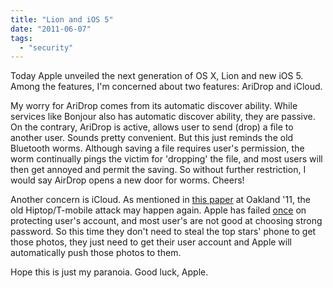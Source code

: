 ```yaml
---
title: "Lion and iOS 5"
date: "2011-06-07"
tags: 
  - "security"
---
```


Today Apple unveiled the next generation of OS X, Lion and new iOS 5. Among the features, I'm concerned about two features: AriDrop and iCloud.  
  
My worry for AriDrop comes from its automatic discover ability. While services like Bonjour also has automatic discover ability, they are passive. On the contrary, AriDrop is active, allows user to send (drop) a file to another user. Sounds pretty convenient. But this just reminds the old Bluetooth worms. Although saving a file requires user's permission, the worm continually pings the victim for 'dropping' the file, and most users will then get annoyed and permit the saving. So without further restriction, I would say AirDrop opens a new door for worms. Cheers!  
  
Another concern is iCloud. As mentioned in [this paper](http://www5.rz.rub.de:8032/imperia/md/content/wolf/ieee_mobile.pdf) at Oakland '11, the old Hiptop/T-mobile attack may happen again. Apple has failed [once](http://news.cnet.com/8301-13579_3-20009658-37.html) on protecting user's account, and most user's are not good at choosing strong password. So this time they don't need to steal the top stars' phone to get those photos, they just need to get their user account and Apple will automatically push those photos to them.  
  
Hope this is just my paranoia. Good luck, Apple.
